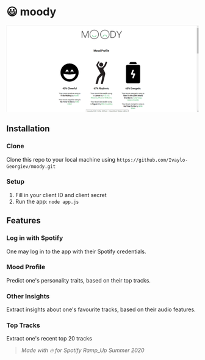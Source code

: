 # 😃 moody

![Home](https://github.com/Ivaylo-Georgiev/moody/blob/master/home.gif)  

## Installation

### Clone
Clone this repo to your local machine using `https://github.com/Ivaylo-Georgiev/moody.git`  

### Setup

 1. Fill in your client ID and client secret
 2. Run the app: `node app.js`
 
## Features

### Log in with Spotify
One may log in to the app with their Spotify credentials.

### Mood Profile
Predict one's personality traits, based on their top tracks.

### Other Insights
Extract insights about one's favourite tracks, based on their audio features.

### Top Tracks
Extract one's recent top 20 tracks


> _Made with 🔥 for Spotify Ramp_Up Summer 2020_
